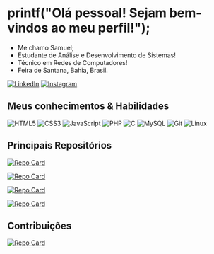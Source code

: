 # printf("Olá pessoal! Sejam bem-vindos ao meu perfil!");

- Me chamo Samuel;
- Estudante de Análise e Desenvolvimento de Sistemas!
- Técnico em Redes de Computadores!
- Feira de Santana, Bahia, Brasil.
  
[![LinkedIn](https://img.shields.io/badge/LinkedIn-0077B5?style=for-the-badge&logo=linkedin&logoColor=white)](https://www.linkedin.com/in/samuel-c-almeida-ab4ba5277)
[![Instagram](https://img.shields.io/badge/-Instagram-%23E4405F?style=for-the-badge&logo=instagram&logoColor=white)](https://www.instagram.com/samu3lc_/)
<!--[![GitHub](https://img.shields.io/badge/GitHub-100000?style=for-the-badge&logo=github&logoColor=white)](https://github.com/samuelcarneiro)-->


## Meus conhecimentos & Habilidades
![HTML5](https://img.shields.io/badge/HTML5-E34F26?style=for-the-badge&logo=html5&logoColor=white)
![CSS3](https://img.shields.io/badge/CSS3-1572B6?style=for-the-badge&logo=css3&logoColor=white)
![JavaScript](https://img.shields.io/badge/JavaScript-F7DF1E?style=for-the-badge&logo=javascript&logoColor=black)
![PHP](https://img.shields.io/badge/PHP-777BB4?style=for-the-badge&logo=php&logoColor=white)
![C](https://img.shields.io/badge/C-00599C?style=for-the-badge&logo=c&logoColor=white)
![MySQL](https://img.shields.io/badge/MySQL-00000F?style=for-the-badge&logo=mysql&logoColor=white)
![Git](https://img.shields.io/badge/GIT-E44C30?style=for-the-badge&logo=git&logoColor=white)
![Linux](https://img.shields.io/badge/Linux-555?style=for-the-badge&logo=linux&logoColor=FCC624)

<!--## Linguagens mais utilizadas
![Top Langs](https://github-readme-stats-git-masterrstaa-rickstaa.vercel.app/api/top-langs/?username=samuelcarneiro&layout=compact&bg_color=000&border_color=30A3DC&text_color=FFF)
-->

## Principais Repositórios

[![Repo Card](https://github-readme-stats.vercel.app/api/pin/?username=samuelcarneiro&repo=studyrepo&bg_color=000&border_color=30A3DC&show_icons=true&icon_color=30A3DC&title_color=E94D5F&text_color=FFF)](https://github.com/samuelcarneiro/studyrepo)

[![Repo Card](https://github-readme-stats.vercel.app/api/pin/?username=samuelcarneiro&repo=scripts-linux&bg_color=000&border_color=30A3DC&show_icons=true&icon_color=30A3DC&title_color=E94D5F&text_color=FFF)](https://github.com/samuelcarneiroE/scripts-linux)

[![Repo Card](https://github-readme-stats.vercel.app/api/pin/?username=samuelcarneiro&repo=menu-responsivo&bg_color=000&border_color=30A3DC&show_icons=true&icon_color=30A3DC&title_color=E94D5F&text_color=FFF)](https://github.com/samuelcarneiro/menu-responsivo)

[![Repo Card](https://github-readme-stats.vercel.app/api/pin/?username=samuelcarneiro&repo=nlw-esports-explorer&bg_color=000&border_color=30A3DC&show_icons=true&icon_color=30A3DC&title_color=E94D5F&text_color=FFF)](https://github.com/samuelcarneiro/nlw-esports-explorer)

## Contribuições
[![Repo Card](https://github-readme-stats.vercel.app/api/pin/?username=samuelcarneiro&repo=dio-lab-open-source&bg_color=000&border_color=30A3DC&show_icons=true&icon_color=30A3DC&title_color=E94D5F&text_color=FFF)](https://github.com/samuelcarneiroE/dio-lab-open-source)

<!--
**samuelcarneiro/samuelcarneiro** is a ✨ _special_ ✨ repository because its `README.md` (this file) appears on your GitHub profile.

Here are some ideas to get you started:

- 🔭 I’m currently working on ...
- 🌱 I’m currently learning ...
- 👯 I’m looking to collaborate on ...
- 🤔 I’m looking for help with ...
- 💬 Ask me about ...
- 📫 How to reach me: ...
- 😄 Pronouns: ...
- ⚡ Fun fact: ...
-->
